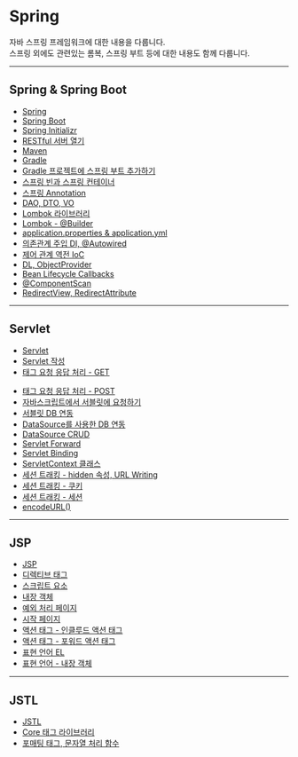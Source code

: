 # Spring

자바 스프링 프레임워크에 대한 내용을 다룹니다. <br>
스프링 외에도 관련있는 롬복, 스프링 부트 등에 대한 내용도 함께 다룹니다.
<hr>

## Spring & Spring Boot

- [Spring](https://velog.io/@bami/Spring-Spring) <br/>
- [Spring Boot](https://velog.io/@bami/Spring-Spring-Boot) <br/>
- [Spring Initializr](https://velog.io/@bami/Spring-Spring-Initializr) <br/>
- [RESTful 서버 열기](https://velog.io/@bami/Spring-RESTful-%EC%84%9C%EB%B2%84-%EC%97%B4%EA%B8%B0) <br/>
- [Maven](https://velog.io/@bami/Maven) <br/>
- [Gradle](https://velog.io/@bami/Gradle) <br/>
- [Gradle 프로젝트에 스프링 부트 추가하기](https://velog.io/@bami/Gradle-%ED%94%84%EB%A1%9C%EC%A0%9D%ED%8A%B8%EC%97%90-%EC%8A%A4%ED%94%84%EB%A7%81-%EB%B6%80%ED%8A%B8-%EC%B6%94%EA%B0%80%ED%95%98%EA%B8%B0) <br/>
- [스프링 빈과 스프링 컨테이너](https://velog.io/@bami/Spring-%EC%8A%A4%ED%94%84%EB%A7%81-%EB%B9%88%EA%B3%BC-%EC%8A%A4%ED%94%84%EB%A7%81-%EC%BB%A8%ED%85%8C%EC%9D%B4%EB%84%88) <br/>
- [스프링 Annotation](https://velog.io/@bami/Spring-Annotation) <br/>
- [DAO, DTO, VO](https://velog.io/@bami/Spring-DAO-DTO-VO) <br/>
- [Lombok 라이브러리](https://velog.io/@bami/Spring-Lombok-%EB%9D%BC%EC%9D%B4%EB%B8%8C%EB%9F%AC%EB%A6%AC) <br/>
- [Lombok - @Builder](https://velog.io/@bami/SpringLombok-Builder) <br/>
- [application.properties & application.yml](https://velog.io/@bami/application.properties-application.yml) <br/>
- [의존관계 주입 DI, @Autowired](https://velog.io/@bami/Spring-DI-Dependency-Injection-%EC%9D%98%EC%A1%B4%EA%B4%80%EA%B3%84-%EC%A3%BC%EC%9E%85-it9qrvtg) <br/>
- [제어 관계 역전 IoC](https://velog.io/@bami/Spring-IoC-Inversion-of-Control-%EC%A0%9C%EC%96%B4-%EA%B4%80%EA%B3%84-%EC%97%AD%EC%A0%84) <br/>
- [DL, ObjectProvider](https://velog.io/@bami/Spring-DL%EA%B3%BC-Provider) <br/>
- [Bean Lifecycle Callbacks](https://velog.io/@bami/Spring-Bean-Lifecycle-Callbacks) <br/>
- [@ComponentScan](https://velog.io/@bami/Spring-%EC%BB%B4%ED%8F%AC%EB%84%8C%ED%8A%B8-%EC%8A%A4%EC%BA%94) <br/>
- [RedirectView, RedirectAttribute](https://velog.io/@bami/Spring-%EC%8A%A4%ED%94%84%EB%A7%81-%EC%BB%A8%ED%8A%B8%EB%A1%A4%EB%9F%AC%EC%97%90%EC%84%9C-%ED%8C%8C%EB%9D%BC%EB%AF%B8%ED%84%B0%EA%B0%80-%ED%8F%AC%ED%95%A8%EB%90%9C-%ED%8E%98%EC%9D%B4%EC%A7%80-Redirect%ED%95%98%EA%B8%B0) <br/>

<hr>

## Servlet

- [Servlet](https://velog.io/@bami/Servlet-Java-Servlet) <br/>
- [Servlet 작성](https://velog.io/@bami/Servlet-%EC%84%9C%EB%B8%94%EB%A6%BF-%EC%9E%91%EC%84%B1%ED%95%98%EA%B8%B0) <br/>
- [<form> 태그 요청 응답 처리 - GET](https://velog.io/@bami/Servlet-form-%ED%83%9C%EA%B7%B8-%EC%9A%94%EC%B2%AD-%EC%9D%91%EB%8B%B5-92mzvi97) <br/>
- [<form> 태그 요청 응답 처리 - POST](https://velog.io/@bami/Servlet-POST-%EC%9A%94%EC%B2%AD-%EC%B2%98%EB%A6%AC) <br/>
- [자바스크립트에서 서블릿에 요청하기](https://velog.io/@bami/Servlet-%EC%9E%90%EB%B0%94%EC%8A%A4%ED%81%AC%EB%A6%BD%ED%8A%B8%EC%97%90%EC%84%9C-%EC%84%9C%EB%B8%94%EB%A6%BF%EC%97%90-%EC%9A%94%EC%B2%AD%ED%95%98%EA%B8%B0) <br/>
- [서블릿 DB 연동](https://velog.io/@bami/Servlet-Servlet%EA%B3%BC-DB-%EC%97%B0%EB%8F%99) <br/>
- [DataSource를 사용한 DB 연동](https://velog.io/@bami/Servlet-DataSource) <br/>
- [DataSource CRUD](https://velog.io/@bami/Servlet-DataSource-CRUD) <br/>
- [Servlet Forward](https://velog.io/@bami/Servlet-%EC%84%9C%EB%B8%94%EB%A6%BF-%ED%8F%AC%EC%9B%8C%EB%93%9C) <br/>
- [Servlet Binding](https://velog.io/@bami/Servlet-%EB%B0%94%EC%9D%B8%EB%94%A9) <br/>
- [ServletContext 클래스](https://velog.io/@bami/Servlet-ServletContext-%ED%81%B4%EB%9E%98%EC%8A%A4) <br/>
- [세션 트래킹 - hidden 속성, URL Writing](https://velog.io/@bami/Servlet-%EC%84%B8%EC%85%98-%ED%8A%B8%EB%9E%98%ED%82%B9-hidden-URL-Writing) <br/>
- [세션 트래킹 - 쿠키](https://velog.io/@bami/Servlet-%EC%84%B8%EC%85%98-%ED%8A%B8%EB%9E%98%ED%82%B9-%EC%BF%A0%ED%82%A4) <br/>
- [세션 트래킹 - 세션](https://velog.io/@bami/Servlet-%EC%84%B8%EC%85%98-%ED%8A%B8%EB%9E%98%ED%82%B9-%EC%84%B8%EC%85%98) <br/>
- [encodeURL()](https://velog.io/@bami/Servlet-encodeURL) <br/>

<hr>

## JSP

- [JSP](https://velog.io/@bami/JSP-JSP) <br/>
- [디렉티브 태그](https://velog.io/@bami/JSP-%EB%94%94%EB%A0%89%ED%8B%B0%EB%B8%8C-%ED%83%9C%EA%B7%B8) <br/>
- [스크립트 요소](https://velog.io/@bami/JSP-%EC%8A%A4%ED%81%AC%EB%A6%BD%ED%8A%B8-%EC%9A%94%EC%86%8C) <br/>
- [내장 객체](https://velog.io/@bami/JSP-%EB%82%B4%EC%9E%A5-%EA%B0%9D%EC%B2%B4) <br/>
- [예외 처리 페이지](https://velog.io/@bami/JSP-%EC%98%88%EC%99%B8-%EC%B2%98%EB%A6%AC-%ED%8E%98%EC%9D%B4%EC%A7%80) <br/>
- [시작 페이지](https://velog.io/@bami/ServletJSP-%EC%8B%9C%EC%9E%91-%ED%8E%98%EC%9D%B4%EC%A7%80-%EB%B3%80%EA%B2%BD%ED%95%98%EA%B8%B0) <br/>
- [액션 태그 - 인클루드 액션 태그](https://velog.io/@bami/JSP-%EC%95%A1%EC%85%98-%ED%83%9C%EA%B7%B8-%EC%9D%B8%ED%81%B4%EB%A3%A8%EB%93%9C-%EC%95%A1%EC%85%98-%ED%83%9C%EA%B7%B8) <br/>
- [액션 태그 - 포워드 액션 태그](https://velog.io/@bami/JSP-%EC%95%A1%EC%85%98-%ED%83%9C%EA%B7%B8-%ED%8F%AC%EC%9B%8C%EB%93%9C-%EC%95%A1%EC%85%98-%ED%83%9C%EA%B7%B8) <br/>
- [표현 언어 EL](https://velog.io/@bami/JSP-%ED%91%9C%ED%98%84-%EC%96%B8%EC%96%B4-EL) <br/>
- [표현 언어 - 내장 객체](https://velog.io/@bami/JSP-%ED%91%9C%ED%98%84-%EC%96%B8%EC%96%B4-%EB%82%B4%EC%9E%A5-%EA%B0%9D%EC%B2%B4) <br/>

<hr>

## JSTL

- [JSTL](https://velog.io/@bami/JSTL-JSTL) <br/>
- [Core 태그 라이브러리](https://velog.io/@bami/JSTL-Core-%ED%83%9C%EA%B7%B8-%EB%9D%BC%EC%9D%B4%EB%B8%8C%EB%9F%AC%EB%A6%AC) <br/>
- [포매팅 태그, 문자열 처리 함수](https://velog.io/@bami/JSTL-%ED%8F%AC%EB%A7%A4%ED%8C%85-%EB%AC%B8%EC%9E%90%EC%97%B4-%EC%B2%98%EB%A6%AC-%ED%95%A8%EC%88%98) <br/>